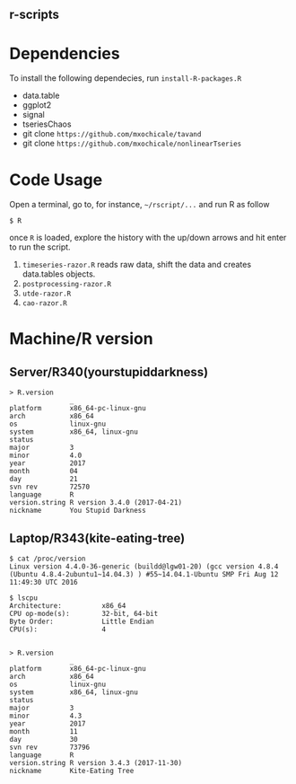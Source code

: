 r-scripts
---

# Dependencies

To install the following dependecies, run `install-R-packages.R`
* data.table
* ggplot2
* signal
* tseriesChaos
* git clone `https://github.com/mxochicale/tavand`
* git clone `https://github.com/mxochicale/nonlinearTseries`




# Code Usage

Open a terminal, go to, for instance, `~/rscript/...` and run R as follow
```
$ R
```
once `R` is loaded, explore the history with the up/down arrows and hit enter to run the script.

1. `timeseries-razor.R` reads raw data, shift the data and creates data.tables objects.
2. `postprocessing-razor.R`
3. `utde-razor.R`
4.  `cao-razor.R`





# Machine/R version


## Server/R340(yourstupiddarkness)


```
> R.version
               _                           
platform       x86_64-pc-linux-gnu         
arch           x86_64                      
os             linux-gnu                   
system         x86_64, linux-gnu           
status                                     
major          3                           
minor          4.0                         
year           2017                        
month          04                          
day            21                          
svn rev        72570                       
language       R                           
version.string R version 3.4.0 (2017-04-21)
nickname       You Stupid Darkness         
```


## Laptop/R343(kite-eating-tree)


```
$ cat /proc/version
Linux version 4.4.0-36-generic (buildd@lgw01-20) (gcc version 4.8.4 (Ubuntu 4.8.4-2ubuntu1~14.04.3) ) #55~14.04.1-Ubuntu SMP Fri Aug 12 11:49:30 UTC 2016
```

```
$ lscpu
Architecture:          x86_64
CPU op-mode(s):        32-bit, 64-bit
Byte Order:            Little Endian
CPU(s):                4


```


```
> R.version
               _                           
platform       x86_64-pc-linux-gnu         
arch           x86_64                      
os             linux-gnu                   
system         x86_64, linux-gnu           
status                                     
major          3                           
minor          4.3                         
year           2017                        
month          11                          
day            30                          
svn rev        73796                       
language       R                           
version.string R version 3.4.3 (2017-11-30)
nickname       Kite-Eating Tree            
```
